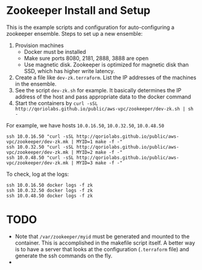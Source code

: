 Zookeeper Install and Setup
===========================

This is the example scripts and configuration for auto-configuring a zookeeper ensemble.
Steps to set up a new ensemble:

1. Provision machines
    + Docker must be installed
    + Make sure ports 8080, 2181, 2888, 3888 are open
    + Use magnetic disk.  Zookeeper is optimized for magnetic disk than SSD, which has higher write latency.
2. Create a file like `dev-zk.terraform`.  List the IP addresses of the machines in the ensemble.
3. See the script `dev-zk.sh` for example.  It basically determines the IP address of the host and pass appropriate data to the docker command
4. Start the containers by `curl -sSL http://qoriolabs.github.io/public/aws-vpc/zookeeper/dev-zk.sh | sh -`

For example, we have hosts `10.0.16.50`, `10.0.32.50`, `10.0.48.50`

```
ssh 10.0.16.50 "curl -sSL http://qoriolabs.github.io/public/aws-vpc/zookeeper/dev-zk.mk | MYID=1 make -f -"
ssh 10.0.32.50 "curl -sSL http://qoriolabs.github.io/public/aws-vpc/zookeeper/dev-zk.mk | MYID=2 make -f -"
ssh 10.0.48.50 "curl -sSL http://qoriolabs.github.io/public/aws-vpc/zookeeper/dev-zk.mk | MYID=3 make -f -"
```

To check, log at the logs:
```
ssh 10.0.16.50 docker logs -f zk
ssh 10.0.32.50 docker logs -f zk
ssh 10.0.48.50 docker logs -f zk
```

TODO
====
+ Note that `/var/zookeeper/myid` must be generated and mounted to the container.  This is accomplished in the makefile script itself.  A better way is to have a server that looks at the configuration (`.terraform` file) and generate the ssh commands on the fly.
+ 
